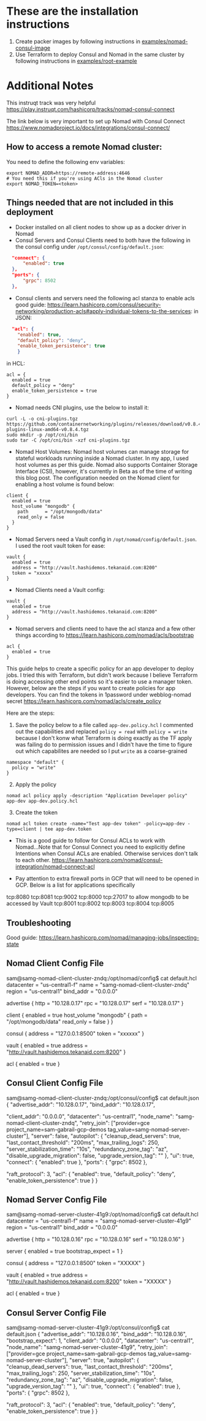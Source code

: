# These are the installation instructions

1. Create packer images by following instructions in [examples/nomad-consul-image](https://github.com/samgabrail/terraform-google-nomad/tree/master/examples/nomad-consul-image)
2. Use Terraform to deploy Consul and Nomad in the same cluster by following instructions in [examples/root-example](https://github.com/samgabrail/terraform-google-nomad/tree/master/examples/root-example)


# Additional Notes

This instruqt track was very helpful
https://play.instruqt.com/hashicorp/tracks/nomad-consul-connect

The link below is very important to set up Nomad with Consul Connect
https://www.nomadproject.io/docs/integrations/consul-connect/

## How to access a remote Nomad cluster:
You need to define the following env variables:
```shell
export NOMAD_ADDR=https://remote-address:4646
# You need this if you're using ACls in the Nomad cluster
export NOMAD_TOKEN=<token>
```

## Things needed that are not included in this deployment
- Docker installed on all client nodes to show up as a docker driver in Nomad
- Consul Servers and Consul Clients need to both have the following in the consul config under `/opt/consul/config/default.json`:

```json
  "connect": {
	  "enabled": true
  },
  "ports": {
	  "grpc": 8502
  },
```

- Consul clients and servers need the following acl stanza to enable acls good guide: https://learn.hashicorp.com/consul/security-networking/production-acls#apply-individual-tokens-to-the-services:
in JSON:
```json  
  "acl": {
    "enabled": true,
    "default_policy": "deny",
    "enable_token_persistence": true
    }
```
in HCL:
```
acl = {
  enabled = true
  default_policy = "deny"
  enable_token_persistence = true
}
```



- Nomad needs CNI plugins, use the below to install it:
```shell
curl -L -o cni-plugins.tgz https://github.com/containernetworking/plugins/releases/download/v0.8.4/cni-plugins-linux-amd64-v0.8.4.tgz
sudo mkdir -p /opt/cni/bin
sudo tar -C /opt/cni/bin -xzf cni-plugins.tgz
```

- Nomad Host Volumes:
Nomad host volumes can manage storage for stateful workloads running inside a Nomad cluster. In my app, I used host volumes as per this guide. Nomad also supports Container Storage Interface (CSI), however, it's currently in Beta as of the time of writing this blog post. The configuration needed on the Nomad client for enabling a host volume is found below:

```shell
client {
  enabled = true
  host_volume "mongodb" {
    path      = "/opt/mongodb/data"
    read_only = false
  }
}
```

- Nomad Servers need a Vault config in `/opt/nomad/config/default.json`. I used the root vault token for ease:
```shell
vault {
  enabled = true
  address = "http://vault.hashidemos.tekanaid.com:8200"
  token = "xxxxx" 
}
```

- Nomad Clients need a Vault config:
```shell
vault {
  enabled = true
  address = "http://vault.hashidemos.tekanaid.com:8200"
}
```

- Nomad servers and clients need to have the acl stanza and a few other things according to https://learn.hashicorp.com/nomad/acls/bootstrap
```shell
acl {
  enabled = true
}
```
This guide helps to create a specific policy for an app developer to deploy jobs. I tried this with Terraform, but didn't work because I believe Terraform is doing accessing other end points so it's easier to use a manager token. However, below are the steps if you want to create policies for app developers. You can find the tokens in 1password under webblog-nomad secret
https://learn.hashicorp.com/nomad/acls/create_policy

Here are the steps:
1. Save the policy below to a file called `app-dev.policy.hcl` I commented out the capabilities and replaced `policy = read` with `policy = write` because I don't konw what Terraform is doing exactly as the TF apply was failing do to permission issues and I didn't have the time to figure out which capabilites are needed so I put `write` as a coarse-grained 
```shell
namespace "default" {
  policy = "write"
}
```

2. Apply the policy
```shell
nomad acl policy apply -description "Application Developer policy" app-dev app-dev.policy.hcl
```

3. Create the token
```shell
nomad acl token create -name="Test app-dev token" -policy=app-dev -type=client | tee app-dev.token
```

- This is a good guide to follow for Consul ACLs to work with Nomad...Note that for Consul Connect you need to explicitly define Intentions when Consul ACLs are enabled. Otherwise services don't talk to each other.
https://learn.hashicorp.com/nomad/consul-integration/nomad-connect-acl

- Pay attention to extra firewall ports in GCP that will need to be opened in GCP. Below is a list for applications specifically

tcp:8080
tcp:8081
tcp:9002
tcp:8000
tcp:27017 to allow mongodb to be accessed by Vault
tcp:8001
tcp:8002
tcp:8003
tcp:8004
tcp:8005

## Troubleshooting

Good guide:
https://learn.hashicorp.com/nomad/managing-jobs/inspecting-state

## Nomad Client Config File
sam@samg-nomad-client-cluster-zndq:/opt/nomad/config$ cat default.hcl
datacenter = "us-central1-f"
name       = "samg-nomad-client-cluster-zndq"
region     = "us-central1"
bind_addr  = "0.0.0.0"

advertise {
  http = "10.128.0.17"
  rpc  = "10.128.0.17"
  serf = "10.128.0.17"
}

client {
  enabled = true
  host_volume "mongodb" {
    path      = "/opt/mongodb/data"
    read_only = false
  }
}

consul {
  address = "127.0.0.1:8500"
  token   = "xxxxxx"
}

vault {
  enabled = true
  address = "http://vault.hashidemos.tekanaid.com:8200"
}

acl {
  enabled = true
}

## Consul Client Config File

sam@samg-nomad-client-cluster-zndq:/opt/consul/config$ cat default.json
{
  "advertise_addr": "10.128.0.17",
  "bind_addr": "10.128.0.17",

  "client_addr": "0.0.0.0",
  "datacenter": "us-central1",
  "node_name": "samg-nomad-client-cluster-zndq",
  "retry_join": ["provider=gce project_name=sam-gabrail-gcp-demos tag_value=samg-nomad-server-cluster"],
  "server": false,
  "autopilot": {
  "cleanup_dead_servers": true,
  "last_contact_threshold": "200ms",
  "max_trailing_logs": 250,
  "server_stabilization_time": "10s",
  "redundancy_zone_tag": "az",
  "disable_upgrade_migration": false,
  "upgrade_version_tag": ""
},
  "ui": true,
  "connect": {
	  "enabled": true
  },
  "ports": {
	  "grpc": 8502
  },

  "raft_protocol": 3,
  "acl": {
    "enabled": true,
    "default_policy": "deny",
    "enable_token_persistence": true
    }
}

## Nomad Server Config File

sam@samg-nomad-server-cluster-41g9:/opt/nomad/config$ cat default.hcl
datacenter = "us-central1-f"
name       = "samg-nomad-server-cluster-41g9"
region     = "us-central1"
bind_addr  = "0.0.0.0"

advertise {
  http = "10.128.0.16"
  rpc  = "10.128.0.16"
  serf = "10.128.0.16"
}

server {
  enabled = true
  bootstrap_expect = 1
}

consul {
  address = "127.0.0.1:8500"
  token   = "XXXXX"
}

vault {
  enabled = true
  address = "http://vault.hashidemos.tekanaid.com:8200"
  token = "XXXXX"
}

acl {
  enabled = true
}

## Consul Server Config File

sam@samg-nomad-server-cluster-41g9:/opt/consul/config$ cat default.json
{
  "advertise_addr": "10.128.0.16",
  "bind_addr": "10.128.0.16",
  "bootstrap_expect": 1,
  "client_addr": "0.0.0.0",
  "datacenter": "us-central1",
  "node_name": "samg-nomad-server-cluster-41g9",
  "retry_join": ["provider=gce project_name=sam-gabrail-gcp-demos tag_value=samg-nomad-server-cluster"],
  "server": true,
  "autopilot": {
  "cleanup_dead_servers": true,
  "last_contact_threshold": "200ms",
  "max_trailing_logs": 250,
  "server_stabilization_time": "10s",
  "redundancy_zone_tag": "az",
  "disable_upgrade_migration": false,
  "upgrade_version_tag": ""
},
  "ui": true,
  "connect": {
	  "enabled": true
  },
  "ports": {
	  "grpc": 8502
  },

  "raft_protocol": 3,
  "acl": {
    "enabled": true,
    "default_policy": "deny",
    "enable_token_persistence": true
    }
}